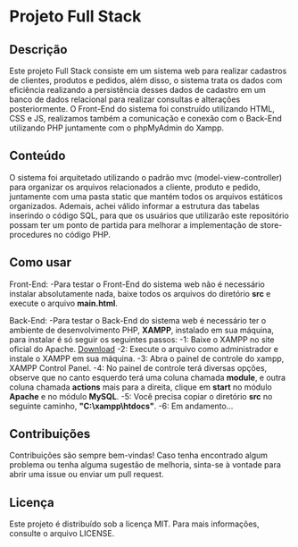 # Projeto Full Stack

## Descrição
Este projeto Full Stack consiste em um sistema web para realizar cadastros de clientes, produtos e pedidos, além disso, o sistema trata os dados com eficiência realizando a persistência desses dados de cadastro em um banco de dados relacional para realizar consultas e alterações posteriormente. O Front-End do sistema foi construído utilizando HTML, CSS e JS, realizamos também a comunicação e conexão com o Back-End utilizando PHP juntamente com o phpMyAdmin do Xampp.

## Conteúdo
O sistema foi arquitetado utilizando o padrão mvc (model-view-controller) para organizar os arquivos relacionados a cliente, produto e pedido, juntamente com uma pasta static que mantém todos os arquivos estáticos organizados. Ademais, achei válido informar a estrutura das tabelas inserindo o código SQL, para que os usuários que utilizarão este repositório possam ter um ponto de partida para melhorar a implementação de store-procedures no código PHP.

## Como usar
Front-End:
    -Para testar o Front-End do sistema web não é necessário instalar absolutamente nada, baixe todos os arquivos do diretório <strong>src</strong> e execute o arquivo <strong>main.html</strong>.

Back-End:
    -Para testar o Back-End do sistema web é necessário ter o ambiente de desenvolvimento PHP, <strong>XAMPP</strong>, instalado em sua máquina, para instalar é só seguir os seguintes passos:
        -1: Baixe o XAMPP no site oficial do Apache. <a href="https://www.apachefriends.org/pt_br/index.html">Download</a>
        -2: Execute o arquivo como administrador e instale o XAMPP em sua máquina.
        -3: Abra o painel de controle do xampp, <stong>XAMPP Control Panel</storng>.
        -4: No painel de controle terá diversas opções, observe que no canto esquerdo terá uma coluna chamada <strong>module</strong>, e outra coluna chamada <strong>actions</strong> mais para a direita, clique em <strong>start</strong> no módulo <strong>Apache</strong> e no módulo <strong>MySQL</strong>.
        -5: Você precisa copiar o diretório <strong>src</strong> no seguinte caminho, <strong>"C:\xampp\htdocs"</strong>.
        -6: Em andamento...

## Contribuições
Contribuições são sempre bem-vindas! Caso tenha encontrado algum problema ou tenha alguma sugestão de melhoria, sinta-se à vontade para abrir uma issue ou enviar um pull request.

## Licença
Este projeto é distribuído sob a licença MIT. Para mais informações, consulte o arquivo LICENSE.

